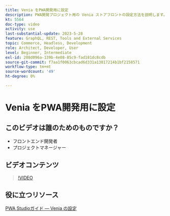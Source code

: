 ```yaml
---
title: Venia をPWA開発用に設定
description: PWA開発プロジェクト用の Venia ストアフロントの設定方法を説明します。
kt: 5564
doc-type: video
activity: use
last-substantial-update: 2023-5-28
feature: GraphQL, REST, Tools and External Services
topic: Commerce, Headless, Development
role: Architect, Developer, User
level: Beginner, Intermediate
exl-id: 208d096a-139b-4e08-85c9-fad181dc8cdb
source-git-commit: f7aa1f0063cbcad6d331a13817214b1bf2158571
workflow-type: tm+mt
source-wordcount: '49'
ht-degree: 0%

---
```


# Venia をPWA開発用に設定

## このビデオは誰のためのものですか？

- フロントエンド開発者
- プロジェクトマネージャー

## ビデオコンテンツ

>[!VIDEO](https://video.tv.adobe.com/v/35785?quality=12&learn=on)

## 役に立つリソース

[PWA Studioガイド — Venia の設定](https://developer.adobe.com/commerce/pwa-studio/tutorials/setup-storefront/)

